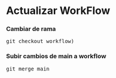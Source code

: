 # Actualizar WorkFlow
### Cambiar de rama
<pre>git checkout workflow)</pre>
### Subir cambios de main a workflow
<pre>git merge main</pre>

